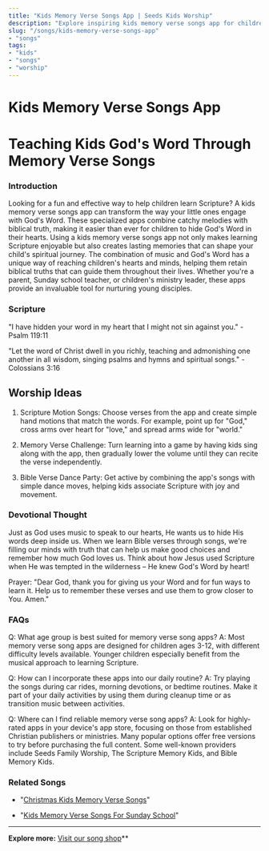 ```yaml
---
title: "Kids Memory Verse Songs App | Seeds Kids Worship"
description: "Explore inspiring kids memory verse songs app for children's worship and faith development. Biblical music resources for families and ministry."
slug: "/songs/kids-memory-verse-songs-app"
- "songs"
tags:
- "kids"
- "songs"
- "worship"
---
```


# Kids Memory Verse Songs App

# Teaching Kids God's Word Through Memory Verse Songs

### Introduction
Looking for a fun and effective way to help children learn Scripture? A kids memory verse songs app can transform the way your little ones engage with God's Word. These specialized apps combine catchy melodies with biblical truth, making it easier than ever for children to hide God's Word in their hearts. Using a kids memory verse songs app not only makes learning Scripture enjoyable but also creates lasting memories that can shape your child's spiritual journey. The combination of music and God's Word has a unique way of reaching children's hearts and minds, helping them retain biblical truths that can guide them throughout their lives. Whether you're a parent, Sunday school teacher, or children's ministry leader, these apps provide an invaluable tool for nurturing young disciples.

### Scripture
"I have hidden your word in my heart that I might not sin against you." - Psalm 119:11

"Let the word of Christ dwell in you richly, teaching and admonishing one another in all wisdom, singing psalms and hymns and spiritual songs." - Colossians 3:16

## Worship Ideas
1. Scripture Motion Songs: Choose verses from the app and create simple hand motions that match the words. For example, point up for "God," cross arms over heart for "love," and spread arms wide for "world."

2. Memory Verse Challenge: Turn learning into a game by having kids sing along with the app, then gradually lower the volume until they can recite the verse independently.

3. Bible Verse Dance Party: Get active by combining the app's songs with simple dance moves, helping kids associate Scripture with joy and movement.

### Devotional Thought
Just as God uses music to speak to our hearts, He wants us to hide His words deep inside us. When we learn Bible verses through songs, we're filling our minds with truth that can help us make good choices and remember how much God loves us. Think about how Jesus used Scripture when He was tempted in the wilderness – He knew God's Word by heart!

Prayer: "Dear God, thank you for giving us your Word and for fun ways to learn it. Help us to remember these verses and use them to grow closer to You. Amen."

### FAQs
Q: What age group is best suited for memory verse song apps?
A: Most memory verse song apps are designed for children ages 3-12, with different difficulty levels available. Younger children especially benefit from the musical approach to learning Scripture.

Q: How can I incorporate these apps into our daily routine?
A: Try playing the songs during car rides, morning devotions, or bedtime routines. Make it part of your daily activities by using them during cleanup time or as transition music between activities.

Q: Where can I find reliable memory verse song apps?
A: Look for highly-rated apps in your device's app store, focusing on those from established Christian publishers or ministries. Many popular options offer free versions to try before purchasing the full content. Some well-known providers include Seeds Family Worship, The Scripture Memory Kids, and Bible Memory Kids.

### Related Songs

- "[Christmas Kids Memory Verse Songs](/activities/christmas-kids-memory-verse-songs/)"

- "[Kids Memory Verse Songs For Sunday School](/activities/kids-memory-verse-songs-for-sunday-school/)"

---

**Explore more:** [Visit our song shop](https://seedskidsworship.com/shop)**

<!-- Schema Markup -->
<script type="application/ld+json">
{
  "@context": "https://schema.org",
  "@type": "MusicRecording",
  "name": "Kids Memory Verse Songs App",
  "byArtist": {
    "@type": "MusicGroup",
    "name": "Seeds Kids Worship"
  },
  "isFamilyFriendly": true,
  "url": "https://seedskidsworship.com/songs/kids-memory-verse-songs-app/"
}
</script>